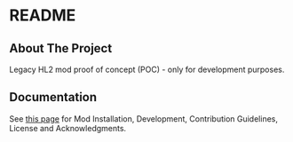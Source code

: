 # README

## About The Project

Legacy HL2 mod proof of concept (POC) - only for development purposes.

## Documentation

See [this page](https://github.com/HL2-Mods-Legacy-Project/poc-hl2-legacy-docs/blob/master/docs/mod-repositories.md) for Mod Installation, Development, Contribution Guidelines, License and Acknowledgments.
